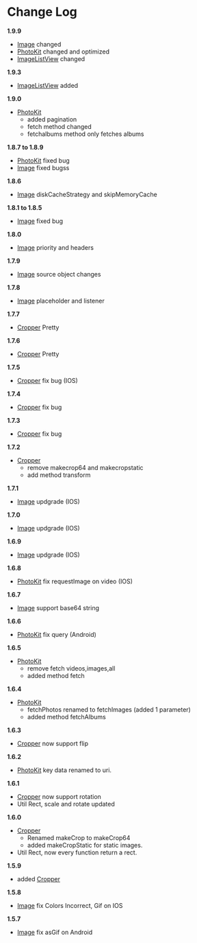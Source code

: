 # Change Log

**1.9.9**

- [Image](./readmes/image.md) changed
- [PhotoKit](./readmes/photokit.md) changed and optimized
- [ImageListView](./readmes/imageListView.md) changed

**1.9.3**

- [ImageListView](imageListView.md)  added

**1.9.0**

- [PhotoKit](photokit.md) 
     - added pagination
     - fetch method changed
     - fetchalbums method only fetches albums

**1.8.7 to 1.8.9**

- [PhotoKit](image.md) fixed bug
- [Image](image.md) fixed bugss


**1.8.6**

- [Image](image.md) diskCacheStrategy and skipMemoryCache

**1.8.1 to 1.8.5**

- [Image](image.md) fixed bug



**1.8.0**

- [Image](image.md) priority and headers


**1.7.9**

- [Image](image.md) source object changes



**1.7.8**

- [Image](image.md) placeholder and listener

**1.7.7**

- [Cropper](cropper.md) Pretty



**1.7.6**

- [Cropper](./readmes/cropper.md) Pretty


**1.7.5**

- [Cropper](./readmes/cropper.md) fix bug (IOS)

**1.7.4**

- [Cropper](./readmes/cropper.md) fix bug

**1.7.3**

- [Cropper](./readmes/cropper.md) fix bug


**1.7.2**

- [Cropper](./readmes/cropper.md) 
    - remove makecrop64 and makecropstatic
    - add method transform    


**1.7.1**

- [Image](./readmes/image.md) updgrade (IOS)
    

**1.7.0**

- [Image](./readmes/image.md) updgrade (IOS)
    


**1.6.9**

- [Image](./readmes/image.md) updgrade (IOS)
    


**1.6.8**

- [PhotoKit](./readmes/photokit.md) fix requestImage on video (IOS)
    

**1.6.7**

- [Image](./readmes/image.md) support base64 string
    


**1.6.6**

- [PhotoKit](./readmes/photokit.md) fix query (Android)
    

**1.6.5**

- [PhotoKit](./readmes/photokit.md) 
    - remove fetch videos,images,all
    - added method fetch 

**1.6.4**

- [PhotoKit](./readmes/photokit.md) 
    - fetchPhotos renamed to fetchImages (added 1 parameter)
    - added method fetchAlbums


**1.6.3**

- [Cropper](./readmes/cropper.md) now support flip
  

**1.6.2**

- [PhotoKit](./readmes/photokit.md) key data renamed to uri.


**1.6.1**

- [Cropper](./readmes/cropper.md) now support rotation
-  Util Rect, scale and rotate updated

**1.6.0**

- [Cropper](./readmes/cropper.md) 
    - Renamed makeCrop to makeCrop64
    - added makeCropStatic for static images.
-  Util Rect, now every function return a rect.


**1.5.9**

- added  [Cropper](./readmes/cropper.md)

**1.5.8**

- [Image](./readmes/image.md) fix Colors Incorrect, Gif on IOS


**1.5.7**

- [Image](./image.md) fix asGif on Android

